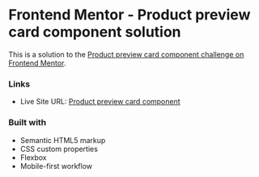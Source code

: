 # Frontend Mentor - Product preview card component solution

This is a solution to the [Product preview card component challenge on Frontend Mentor](https://www.frontendmentor.io/challenges/product-preview-card-component-GO7UmttRfa). 

### Links

- Live Site URL: [Product preview card component](https://product-preview-card-component-seven-ecru.vercel.app/)

### Built with

- Semantic HTML5 markup
- CSS custom properties
- Flexbox
- Mobile-first workflow